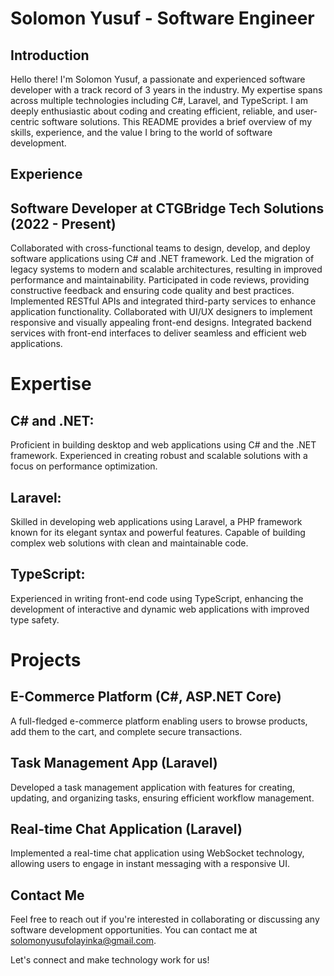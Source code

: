 # **Solomon Yusuf - Software Engineer**

## **Introduction**
Hello there! I'm Solomon Yusuf, a passionate and experienced software developer with a track record of 3 years in the industry. My expertise spans across multiple technologies including C#, Laravel, and TypeScript. I am deeply enthusiastic about coding and creating efficient, reliable, and user-centric software solutions. This README provides a brief overview of my skills, experience, and the value I bring to the world of software development.

## **Experience**
## **Software Developer at CTGBridge Tech Solutions (2022 - Present)**
Collaborated with cross-functional teams to design, develop, and deploy software applications using C# and .NET framework.
Led the migration of legacy systems to modern and scalable architectures, resulting in improved performance and maintainability.
Participated in code reviews, providing constructive feedback and ensuring code quality and best practices.
Implemented RESTful APIs and integrated third-party services to enhance application functionality.
Collaborated with UI/UX designers to implement responsive and visually appealing front-end designs.
Integrated backend services with front-end interfaces to deliver seamless and efficient web applications.

# **Expertise**
## **C# and .NET:** 
Proficient in building desktop and web applications using C# and the .NET framework. Experienced in creating robust and scalable solutions with a focus on performance optimization.

## **Laravel:** 
Skilled in developing web applications using Laravel, a PHP framework known for its elegant syntax and powerful features. Capable of building complex web solutions with clean and maintainable code.

## **TypeScript:**
Experienced in writing front-end code using TypeScript, enhancing the development of interactive and dynamic web applications with improved type safety.

# **Projects**

## **E-Commerce Platform (C#, ASP.NET Core)**
A full-fledged e-commerce platform enabling users to browse products, add them to the cart, and complete secure transactions.

## **Task Management App (Laravel)**
Developed a task management application with features for creating, updating, and organizing tasks, ensuring efficient workflow management.

## **Real-time Chat Application (Laravel)**
Implemented a real-time chat application using WebSocket technology, allowing users to engage in instant messaging with a responsive UI.

## **Contact Me**
Feel free to reach out if you're interested in collaborating or discussing any software development opportunities. You can contact me at solomonyusufolayinka@gmail.com.

Let's connect and make technology work for us!

